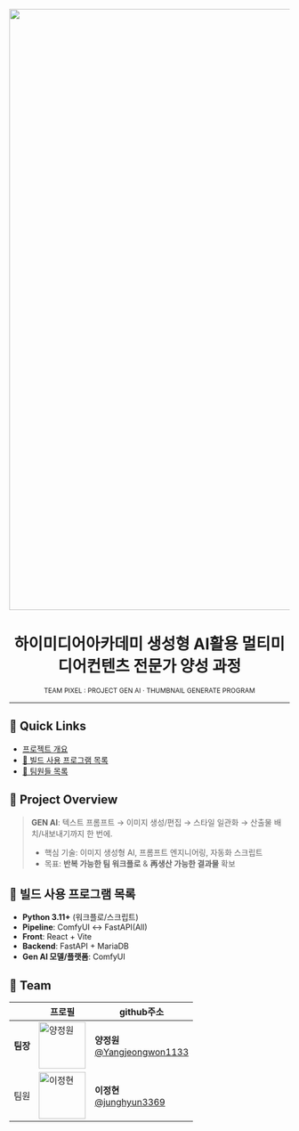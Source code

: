 <!-- 팀 대표 이미지 / 배너 -->
<p align="center">
  <!-- assets/banner.png 경로 또는 업로드 URL로 교체 -->
  <img width="1920" height="1080" alt="image" src="https://github.com/user-attachments/assets/c2a3dfa2-3779-4d05-ab31-249d21aa8a18" />
</p>

<h1 align="center">하이미디어아카데미 생성형 AI활용 멀티미디어컨텐츠 전문가 양성 과정</h1>
<p align="center"><sub>TEAM PIXEL : PROJECT GEN AI · THUMBNAIL GENERATE PROGRAM</sub></p>


---

## 📌 Quick Links
- [프로젝트 개요](#-project-overview)
- [🧰 빌드 사용 프로그램 목록](#-빌드-사용-프로그램-목록)
- [👥 팀원들 목록](#-team)




## 🧭 Project Overview
> **GEN AI**: 텍스트 프롬프트 → 이미지 생성/편집 → 스타일 일관화 → 산출물 배치/내보내기까지 한 번에.
> - 핵심 기술: 이미지 생성형 AI, 프롬프트 엔지니어링, 자동화 스크립트
> - 목표: **반복 가능한 팀 워크플로** & **再생산 가능한 결과물** 확보


## 🧰 빌드 사용 프로그램 목록
- **Python 3.11+** (워크플로/스크립트)
- **Pipeline**: ComfyUI ↔ FastAPI(All)
- **Front**: React + Vite
- **Backend**: FastAPI + MariaDB
- **Gen AI 모델/플랫폼**: ComfyUI



## 👥 Team


| | 프로필 | github주소 |
|---|---|---|
| **팀장** | <a href="https://github.com/Yangjeongwon1133"><img src="https://github.com/Yangjeongwon1133.png" width="84" alt="양정원"/></a> | **양정원**<br>[@Yangjeongwon1133](https://github.com/Yangjeongwon1133) |
| 팀원 | <a href="https://github.com/junghyun3369"><img src="https://github.com/junghyun3369.png" width="84" alt="이정현"/></a> | **이정현**<br>[@junghyun3369](https://github.com/junghyun3369) |











<!--

**Here are some ideas to get you started:**

🙋‍♀️ A short introduction - what is your organization all about?
🌈 Contribution guidelines - how can the community get involved?
👩‍💻 Useful resources - where can the community find your docs? Is there anything else the community should know?
🍿 Fun facts - what does your team eat for breakfast?
🧙 Remember, you can do mighty things with the power of [Markdown](https://docs.github.com/github/writing-on-github/getting-started-with-writing-and-formatting-on-github/basic-writing-and-formatting-syntax)
-->
